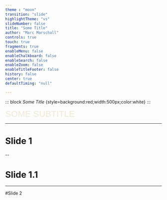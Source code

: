```yaml
---
theme : "moon" 
transition: "slide"
highlightTheme: "vs"
slideNumber: false
title: "Some Title"
author: "Marc Marschall"
controls: true
touch: true
fragments: true
enableMenu: false
enableChalkboard: false
enableSearch: false
enableZoom: false
enableTitleFooter: false
history: false
center: true
defaultTiming: "null"

---
```


::: block
*Some Title* {style=background:red;width:500px;color:white}
::: 

<div style="text-align: left; width: 100%; font-size:200%; font-family:League Gothic, Impact, sans-serif;font-weight: normal;line-height: 1.2;letter-spacing: normal;text-transform: uppercase;text-shadow: none;color:#eee8d5">
  Some subtitle
</div>

---

# Slide 1

--

# Slide 1.1


---

<!-- .slide: data-timing="99" -->
#Slide 2

